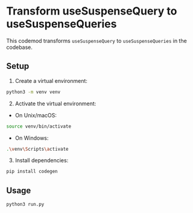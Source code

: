 # Transform useSuspenseQuery to useSuspenseQueries

This codemod transforms `useSuspenseQuery` to `useSuspenseQueries` in the codebase.

## Setup

1. Create a virtual environment:
```bash
python3 -m venv venv
```

2. Activate the virtual environment:
- On Unix/macOS:
```bash
source venv/bin/activate
```
- On Windows:
```bash
.\venv\Scripts\activate
```

3. Install dependencies:
```bash
pip install codegen
```

## Usage

```bash
python3 run.py
```
